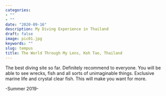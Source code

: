 ```yaml
---
categories:
- ""
- ""
date: "2020-09-16"
description: My Diving Experience in Thailand
draft: false
image: pic01.jpg
keywords: ""
slug: tempus
title: The World Through My Lens, Koh Tao, Thailand
---
```


The best diving site so far. Definitely recommend to everyone. You will be able to see wrecks, fish and all sorts of unimaginable things. Exclusive marine life and crystal clear fish. This will make you want for more.

-Summer 2019-
